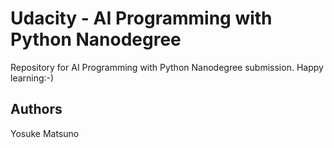 
# Udacity - AI Programming with Python Nanodegree

Repository for AI Programming with Python Nanodegree submission. Happy learning:-)

## Authors

Yosuke Matsuno

